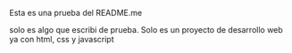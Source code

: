 Esta es una prueba del README.me

solo es algo que escribi de prueba.
Solo es un proyecto de desarrollo web
ya con html, css y javascript